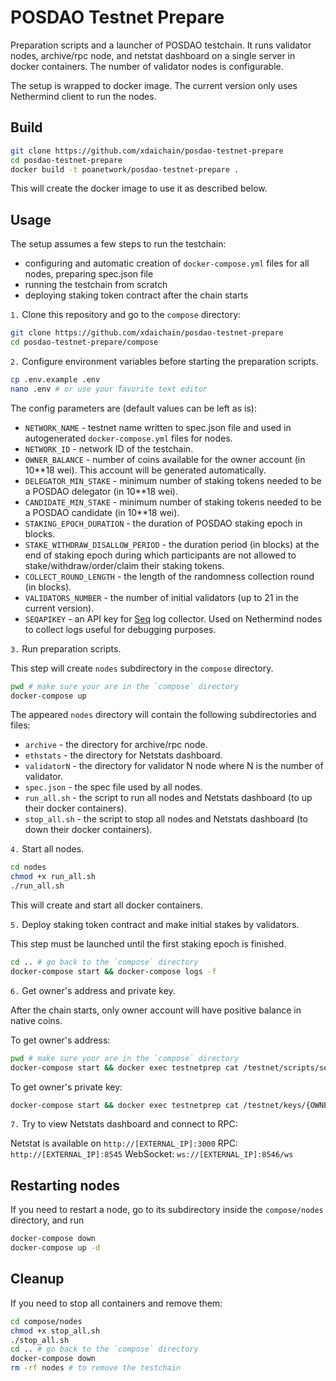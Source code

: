 # POSDAO Testnet Prepare

Preparation scripts and a launcher of POSDAO testchain. It runs validator nodes, archive/rpc node, and netstat dashboard on a single server in docker containers. The number of validator nodes is configurable.

The setup is wrapped to docker image. The current version only uses Nethermind client to run the nodes.

## Build

```bash
git clone https://github.com/xdaichain/posdao-testnet-prepare
cd posdao-testnet-prepare
docker build -t poanetwork/posdao-testnet-prepare .
```

This will create the docker image to use it as described below.

## Usage

The setup assumes a few steps to run the testchain:
- configuring and automatic creation of `docker-compose.yml` files for all nodes, preparing spec.json file
- running the testchain from scratch
- deploying staking token contract after the chain starts

`1.` Clone this repository and go to the `compose` directory:

```bash
git clone https://github.com/xdaichain/posdao-testnet-prepare
cd posdao-testnet-prepare/compose
```

`2.` Configure environment variables before starting the preparation scripts.

```bash
cp .env.example .env
nano .env # or use your favorite text editor
```

The config parameters are (default values can be left as is):

- `NETWORK_NAME` - testnet name written to spec.json file and used in autogenerated `docker-compose.yml` files for nodes.
- `NETWORK_ID` - network ID of the testchain.
- `OWNER_BALANCE` - number of coins available for the owner account (in 10**18 wei). This account will be generated automatically.
- `DELEGATOR_MIN_STAKE` - minimum number of staking tokens needed to be a POSDAO delegator (in 10**18 wei).
- `CANDIDATE_MIN_STAKE` - minimum number of staking tokens needed to be a POSDAO candidate (in 10**18 wei).
- `STAKING_EPOCH_DURATION` - the duration of POSDAO staking epoch in blocks.
- `STAKE_WITHDRAW_DISALLOW_PERIOD` - the duration period (in blocks) at the end of staking epoch during which participants are not allowed to stake/withdraw/order/claim their staking tokens.
- `COLLECT_ROUND_LENGTH` - the length of the randomness collection round (in blocks).
- `VALIDATORS_NUMBER` - the number of initial validators (up to 21 in the current version).
- `SEQAPIKEY` - an API key for [Seq](https://datalust.co/seq) log collector. Used on Nethermind nodes to collect logs useful for debugging purposes.

`3.` Run preparation scripts.

This step will create `nodes` subdirectory in the `compose` directory.

```bash
pwd # make sure your are in the `compose` directory
docker-compose up
```

The appeared `nodes` directory will contain the following subdirectories and files:
- `archive` - the directory for archive/rpc node.
- `ethstats` - the directory for Netstats dashboard.
- `validatorN` - the directory for validator N node where N is the number of validator.
- `spec.json` - the spec file used by all nodes.
- `run_all.sh` - the script to run all nodes and Netstats dashboard (to up their docker containers).
- `stop_all.sh` - the script to stop all nodes and Netstats dashboard (to down their docker containers).

`4.` Start all nodes.

```bash
cd nodes
chmod +x run_all.sh
./run_all.sh
```

This will create and start all docker containers.

`5.` Deploy staking token contract and make initial stakes by validators.

This step must be launched until the first staking epoch is finished.

```bash
cd .. # go back to the `compose` directory
docker-compose start && docker-compose logs -f
```

`6.` Get owner's address and private key.

After the chain starts, only owner account will have positive balance in native coins. 

To get owner's address:

```bash
pwd # make sure your are in the `compose` directory
docker-compose start && docker exec testnetprep cat /testnet/scripts/set-env.sh | grep OWNER=
```

To get owner's private key:

```bash
docker-compose start && docker exec testnetprep cat /testnet/keys/{OWNER_ADDRESS} # insert here the address got on the previous substep
```

`7.` Try to view Netstats dashboard and connect to RPC:

Netstat is available on `http://[EXTERNAL_IP]:3000`
RPC: `http://[EXTERNAL_IP]:8545`
WebSocket: `ws://[EXTERNAL_IP]:8546/ws`

## Restarting nodes

If you need to restart a node, go to its subdirectory inside the `compose/nodes` directory, and run

```bash
docker-compose down
docker-compose up -d
```

## Cleanup

If you need to stop all containers and remove them:

```bash
cd compose/nodes
chmod +x stop_all.sh
./stop_all.sh
cd .. # go back to the `compose` directory
docker-compose down
rm -rf nodes # to remove the testchain
```
